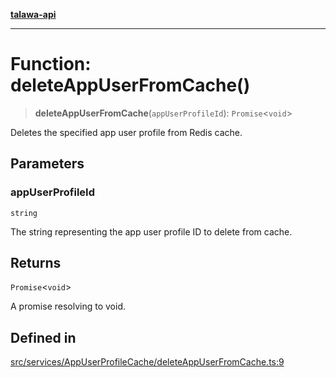 [**talawa-api**](../../../../README.md)

***

# Function: deleteAppUserFromCache()

> **deleteAppUserFromCache**(`appUserProfileId`): `Promise`\<`void`\>

Deletes the specified app user profile from Redis cache.

## Parameters

### appUserProfileId

`string`

The string representing the app user profile ID to delete from cache.

## Returns

`Promise`\<`void`\>

A promise resolving to void.

## Defined in

[src/services/AppUserProfileCache/deleteAppUserFromCache.ts:9](https://github.com/Suyash878/talawa-api/blob/095e6964ce2a06c1c30d1acf81b6162203f1db91/src/services/AppUserProfileCache/deleteAppUserFromCache.ts#L9)
